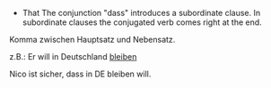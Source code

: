  + That
The conjunction "dass" introduces a subordinate clause. In subordinate clauses the conjugated verb comes right at the end. 

Komma zwischen Hauptsatz und Nebensatz. 

z.B.: Er will in Deutschland [bleiben](Wörterbuch.md) 

Nico ist sicher, dass in DE bleiben will. 